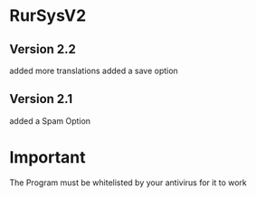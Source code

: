 # RurSysV2

## Version 2.2
added  more translations
added a save option

## Version 2.1
added  a Spam Option



# Important
The Program must be whitelisted by your antivirus for it to work
